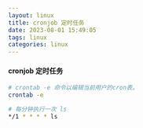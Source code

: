 ```yaml
---
layout: linux
title: cronjob 定时任务
date: 2023-08-01 15:49:05
tags: linux
categories: linux
---
```

#### cronjob 定时任务
```sh
# crontab -e 命令以编辑当前用户的cron表。
crontab -e

# 每分钟执行一次 ls
*/1 * * * * ls
```